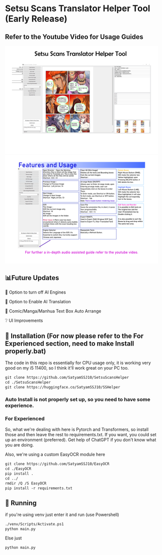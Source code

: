 # Setsu Scans Translator Helper Tool (Early Release)
## Refer to the Youtube Video for Usage Guides
![Page1](docs/page_1.png)
![Page2](docs/page_2.png)
## :bar_chart:Future Updates
:green_book: Option to turn off AI Engines

:green_book: Option to Enable AI Translation

:green_book: Comic/Manga/Manhua Text Box Auto Arrange

:grey_question: UI Improvements

## :wrench: Installation (For now please refer to the For Experienced section, need to make Install properly.bat)

The code in this repo is essentially for CPU usage only, it is working very good on my i5 11400, so I think it'll work great on your PC too.

```
git clone https://github.com/SatyamSSJ10/SetsuScansHelper
cd ./SetsuScansHelper
git clone https://huggingface.co/SatyamSSJ10/SSHelper
```
### Auto Install is not properly set up, so you need to have some experience.

### For Experienced
So, what we're dealing with here is Pytorch and Transformers, so install those and then leave the rest to requirements.txt. If you want, you could set up an environment (preferred). Get help of ChatGPT if you don't know what you are doing.

Also, we're using a custom EasyOCR module here 
```
git clone https://github.com/SatyamSSJ10/EasyOCR
cd ./EasyOCR
pip install .
cd ../
rmdir /Q /S EasyOCR
pip install -r requirements.txt

```

## :space_invader: Running
if you're using venv just enter it and run (use Powershell)
```
./venv/Scripts/Activate.ps1
python main.py
```

Else just 

```
python main.py
```





